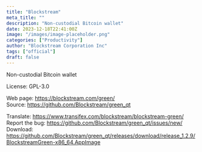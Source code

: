 ```yaml
---
title: "Blockstream"
meta_title: ""
description: "Non-custodial Bitcoin wallet"
date: 2023-12-18T22:41:00Z
image: "/images/image-placeholder.png"
categories: ["Productivity"]
author: "Blockstream Corporation Inc"
tags: ["official"]
draft: false
---
```


Non-custodial Bitcoin wallet

License: GPL-3.0

Web page: https://blockstream.com/green/  
Source: https://github.com/Blockstream/green_qt

Translate: https://www.transifex.com/blockstream/blockstream-green/  
Report the bug: https://github.com/Blockstream/green_qt/issues/new/  
Download: https://github.com/Blockstream/green_qt/releases/download/release_1.2.9/BlockstreamGreen-x86_64.AppImage
